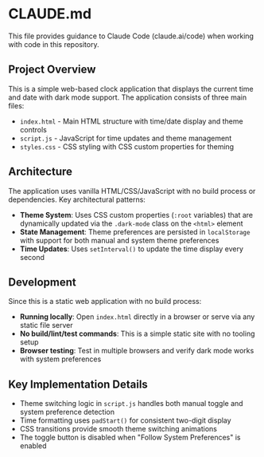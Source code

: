 # CLAUDE.md

This file provides guidance to Claude Code (claude.ai/code) when working with code in this repository.

## Project Overview

This is a simple web-based clock application that displays the current time and date with dark mode support. The application consists of three main files:

- `index.html` - Main HTML structure with time/date display and theme controls
- `script.js` - JavaScript for time updates and theme management 
- `styles.css` - CSS styling with CSS custom properties for theming

## Architecture

The application uses vanilla HTML/CSS/JavaScript with no build process or dependencies. Key architectural patterns:

- **Theme System**: Uses CSS custom properties (`:root` variables) that are dynamically updated via the `.dark-mode` class on the `<html>` element
- **State Management**: Theme preferences are persisted in `localStorage` with support for both manual and system theme preferences
- **Time Updates**: Uses `setInterval()` to update the time display every second

## Development

Since this is a static web application with no build process:

- **Running locally**: Open `index.html` directly in a browser or serve via any static file server
- **No build/lint/test commands**: This is a simple static site with no tooling setup
- **Browser testing**: Test in multiple browsers and verify dark mode works with system preferences

## Key Implementation Details

- Theme switching logic in `script.js` handles both manual toggle and system preference detection
- Time formatting uses `padStart()` for consistent two-digit display
- CSS transitions provide smooth theme switching animations
- The toggle button is disabled when "Follow System Preferences" is enabled